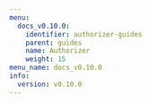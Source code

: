 ```yaml
---
menu:
  docs_v0.10.0:
    identifier: authorizer-guides
    parent: guides
    name: Authorizer
    weight: 15
menu_name: docs_v0.10.0
info:
  version: v0.10.0
---
```


